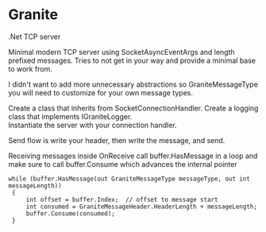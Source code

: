 # Granite
 .Net TCP server
 
 Minimal modern TCP server using SocketAsyncEventArgs and length prefixed messages. Tries to not get in your way and provide a minimal base to work from. 
 
 I didn't want to add more unnecessary abstractions so GraniteMessageType you will need to customize for your own message types.
 
 Create a class that inherits from SocketConnectionHandler.  Create a logging class that implements IGraniteLogger.  
 Instantiate the server with your connection handler.
 
 Send flow is write your header, then write the message, and send.
 
 Receiving messages inside OnReceive call buffer.HasMessage in a loop and make sure to call buffer.Consume which advances the internal pointer
 
 ```
 while (buffer.HasMessage(out GraniteMessageType messageType, out int messageLength))
  {
      int offset = buffer.Index;  // offset to message start
      int consumed = GraniteMessageHeader.HeaderLength + messageLength;
      buffer.Consume(consumed);
  }

 ```
 
 
